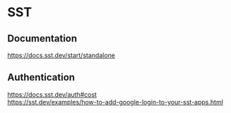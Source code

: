 # SST

## Documentation  
https://docs.sst.dev/start/standalone

## Authentication
https://docs.sst.dev/auth#cost  
https://sst.dev/examples/how-to-add-google-login-to-your-sst-apps.html  
